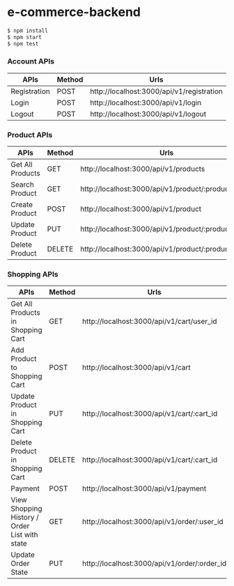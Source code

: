# e-commerce-backend

```sh
$ npm install
$ npm start
$ npm test
```

### Account APIs
| APIs         | Method | Urls                                      |
| ------------ | ------ | ----------------------------------------- |
| Registration | POST   | http://localhost:3000/api/v1/registration |
| Login        | POST   | http://localhost:3000/api/v1/login        |
| Logout       | POST   | http://localhost:3000/api/v1/logout       |

### Product APIs
| APIs             | Method | Urls                                               |
| ---------------- | ------ | -------------------------------------------------- |
| Get All Products | GET    | http://localhost:3000/api/v1/products              |
| Search Product   | GET    | http://localhost:3000/api/v1/product/:product_name |
| Create Product   | POST   | http://localhost:3000/api/v1/product               |
| Update Product   | PUT    | http://localhost:3000/api/v1/product/:product_id   |
| Delete Product   | DELETE | http://localhost:3000/api/v1/product/:product_id   |

### Shopping APIs
| APIs                                          | Method | Urls                                         |
| --------------------------------------------- | ------ | -------------------------------------------- |
| Get All Products in Shopping Cart             | GET    | http://localhost:3000/api/v1/cart/user_id    |
| Add Product to Shopping Cart                  | POST   | http://localhost:3000/api/v1/cart            |
| Update Product in Shopping Cart               | PUT    | http://localhost:3000/api/v1/cart/:cart_id   |
| Delete Product in Shopping Cart               | DELETE | http://localhost:3000/api/v1/cart/:cart_id   |
| Payment                                       | POST   | http://localhost:3000/api/v1/payment         |
| View Shopping History / Order List with state | GET    | http://localhost:3000/api/v1/order/:user_id  |
| Update Order State                            | PUT    | http://localhost:3000/api/v1/order/:order_id |